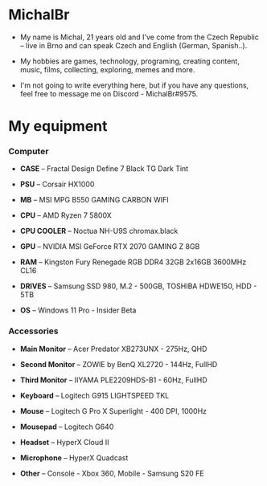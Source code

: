 <h1> MichalBr </h1>

<ul><li><p>My name is Michal, 21 years old and I've come from the Czech Republic – live in Brno and can speak Czech and English (German, Spanish..).<br></li>
<li><p>My hobbies are games, technology, programing, creating content, music, films, collecting, exploring, memes and more.</li> 
<li><p>I'm not going to write everything here, but if you have any questions, feel free to message me on Discord - MichalBr#9575.</li></ul>

<h1> My equipment </h1>

<h3> Computer </h3>

<ul><li><p><b>CASE</b> – Fractal Design Define 7 Black TG Dark Tint</li>
<li><p><b>PSU</b> – Corsair HX1000</li> 
<li><p><b>MB</b> – MSI MPG B550 GAMING CARBON WIFI</li>
<li><p><b>CPU</b> – AMD Ryzen 7 5800X</li>
<li><p><b>CPU COOLER</b> – Noctua NH-U9S chromax.black</li>
<li><p><b>GPU</b> – NVIDIA MSI GeForce RTX 2070 GAMING Z 8GB</li>
<li><p><b>RAM</b> – Kingston Fury Renegade RGB DDR4 32GB 2x16GB 3600MHz CL16</li>
<li><p><b>DRIVES</b> – Samsung SSD 980, M.2 - 500GB, TOSHIBA HDWE150, HDD - 5TB</li>
<li><p><b>OS</b> – Windows 11 Pro - Insider Beta</li></ul>

<h3> Accessories </h3>

<ul><li><p><b>Main Monitor</b> – Acer Predator XB273UNX - 275Hz, QHD</li>
<li><p><b>Second Monitor</b> – ZOWIE by BenQ XL2720 - 144Hz, FullHD</li>
<li><p><b>Third Monitor</b> – IIYAMA PLE2209HDS-B1 - 60Hz, FullHD</li>
<li><p><b>Keyboard</b> – Logitech G915 LIGHTSPEED TKL</li>
<li><p><b>Mouse</b> – Logitech G Pro X Superlight - 400 DPI, 1000Hz</li>
<li><p><b>Mousepad</b> – Logitech G640</li>
<li><p><b>Headset</b> – HyperX Cloud II</li>
<li><p><b>Microphone</b> – HyperX Quadcast</li>
<li><p><b>Other</b> – Console - Xbox 360, Mobile - Samsung S20 FE</li></ul>
